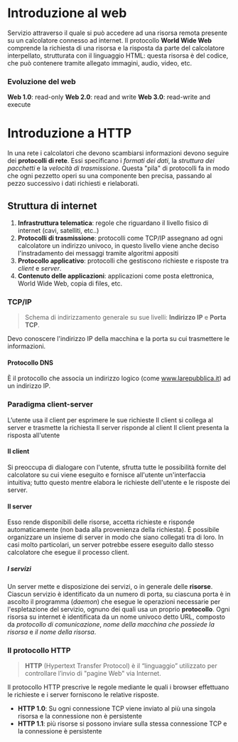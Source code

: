 # Introduzione al web
Servizio attraverso il quale si può accedere ad una risorsa remota presente su un calcolatore connesso ad internet. Il protocollo **World Wide Web** comprende la richiesta di una risorsa e la risposta da parte del calcolatore interpellato, strutturata con il linguaggio HTML: questa risorsa è del codice, che può contenere tramite allegato immagini, audio, video, etc.
### Evoluzione del web
**Web 1.0**: read-only
**Web 2.0**: read and write
**Web 3.0**: read-write and execute
# Introduzione a HTTP
In una rete i calcolatori che devono scambiarsi informazioni devono seguire dei **protocolli di rete**. Essi specificano i *formati dei dati*, la *struttura dei pacchetti* e la *velocità di trasmissione*. Questa "pila" di protocolli fa in modo che ogni pezzetto operi su una componente ben precisa, passando al pezzo successivo i dati richiesti e rielaborati.
## Struttura di internet
1) **Infrastruttura telematica**: regole che riguardano il livello fisico di internet (cavi, satelliti, etc..)
2) **Protocolli di trasmissione**: protocolli come TCP/IP assegnano ad ogni calcolatore un indirizzo univoco, in questo livello viene anche deciso l'instradamento dei messaggi tramite algoritmi appositi
3) **Protocollo applicativo**: protocolli che gestiscono richieste e risposte tra *client* e *server*.
4) **Contenuto delle applicazioni**: applicazioni come posta elettronica, World Wide Web, copia di files, etc.
### TCP/IP
> Schema di indirizzamento generale su sue livelli: **Indirizzo IP** e **Porta TCP**.

Devo conoscere l'indirizzo IP della macchina e la porta su cui trasmettere le informazioni.
#### Protocollo DNS
È il protocollo che associa un indirizzo logico (come www.larepubblica.it) ad un indirizzo IP.
### Paradigma client-server
L’utente usa il client per esprimere le sue richieste
Il client si collega al server e trasmette la richiesta
Il server risponde al client
Il client presenta la risposta all'utente
#### Il client
Si preoccupa di dialogare con l'utente, sfrutta tutte le possibilità fornite del calcolatore su cui viene eseguito e fornisce all'utente un'interfaccia intuitiva; tutto questo mentre elabora le richieste dell'utente e le risposte dei server.
#### Il server
Esso rende disponibili delle risorse, accetta richieste e risponde automaticamente (non bada alla provenienza della richiesta). È possibile organizzare un insieme di server in modo che siano collegati tra di loro.
In casi molto particolari, un server potrebbe essere eseguito dallo stesso calcolatore che esegue il processo client.
##### I servizi
Un server mette e disposizione dei servizi, o in generale delle **risorse**. Ciascun servizio è identificato da un numero di porta, su ciascuna porta è in ascolto il programma (*daemon*) che esegue le operazioni necessarie per l'espletazione del servizio, ognuno dei quali usa un proprio **protocollo**.
Ogni risorsa su internet è identificata da un nome univoco detto URL, composto da *protocollo di comunicazione*, *nome della macchina che possiede la risorsa* e *il nome della risorsa*.
### Il protocollo HTTP
> **HTTP** (Hypertext Transfer Protocol) è il “linguaggio” utilizzato per controllare l’invio di "pagine Web" via Internet.

Il protocollo HTTP prescrive le regole mediante le quali i browser effettuano le richieste e i server forniscono le relative risposte.
- **HTTP 1.0**: Su ogni connessione TCP viene inviato al più una singola risorsa e la connessione non è persistente
- **HTTP 1.1**: più risorse si possono inviare sulla stessa connessione TCP e la connessione è persistente
